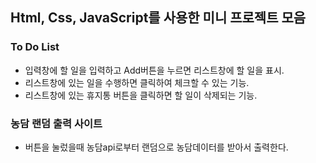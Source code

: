 ## Html, Css, JavaScript를 사용한 미니 프로젝트 모음


### To Do List
* 입력창에 할 일을 입력하고 Add버튼을 누르면 리스트창에 할 일을 표시.
* 리스트창에 있는 일을 수행하면 클릭하여 체크할 수 있는 기능.
* 리스트창에 있는 휴지통 버튼을 클릭하면 할 일이 삭제되는 기능.

### 농담 랜덤 출력 사이트
* 버튼을 눌렀을때 농담api로부터 랜덤으로 농담데이터를 받아서 출력한다.
